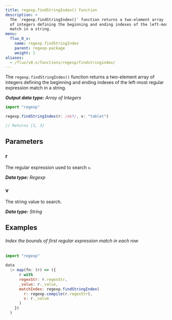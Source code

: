 ```yaml
---
title: regexp.findStringIndex() function
description: >
  The `regexp.findStringIndex()` function returns a two-element array
  of integers defining the beginning and ending indexes of the left-most regular expression
  match in a string.
menu:
  flux_0_x:
    name: regexp.findStringIndex
    parent: regexp-package
    weight: 1
aliases:
  - /flux/v0.x/functions/regexp/findstringindex/
---
```


The `regexp.findStringIndex()` function returns a two-element array of integers defining
the beginning and ending indexes of the left-most regular expression match in a string.

_**Output data type:** Array of Integers_

```js
import "regexp"

regexp.findStringIndex(r: /ab?/, v: "tablet")

// Returns [1, 3]
```

## Parameters

### r
The regular expression used to search `v`.

_**Data type:** Regexp_

### v
The string value to search.

_**Data type:** String_

## Examples

###### Index the bounds of first regular expression match in each row
```js
import "regexp"

data
  |> map(fn: (r) => ({
      r with
      regexStr: r.regexStr,
      _value: r._value,
      matchIndex: regexp.findStringIndex(
        r: regexp.compile(r.regexStr),
        v: r._value
      )
    })
  )
```
